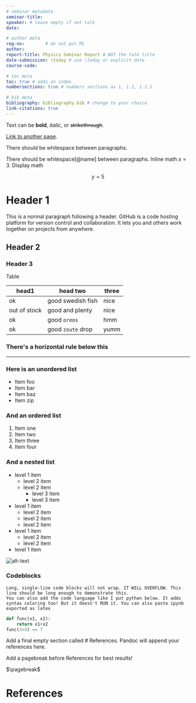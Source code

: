 ```yaml
---
# seminar metadata
seminar-title: 
speaker: # leave empty if not talk
date: 

# author meta
reg-no:        # do not put MS
author: 
report-title: Physics Seminar Report # NOT the talk title
date-submission: \today # use \today or explicit date
course-code: 

# toc meta
toc: true # adds an index
numbersections: true # numbers sections as 1, 1.1, 1.1.1

# bib meta
bibliography: bibliography.bib # change to your choice
link-citations: true
---
```


Text can be **bold**, _italic_, or ~~strikethrough~~.

[Link to another page](https://another-page.html).

There should be whitespace between paragraphs.

There should be whitespace[@name] between paragraphs. Inline math $x=3$.
Display math

$$y=5$$

# Header 1

This is a normal paragraph following a header. GitHub is a code hosting platform for version control and collaboration. It lets you and others work together on projects from anywhere.

## Header 2

### Header 3

Table

| head1        | head two          | three |
| ------------ | ----------------- | ----- |
| ok           | good swedish fish | nice  |
| out of stock | good and plenty   | nice  |
| ok           | good `oreos`      | hmm   |
| ok           | good `zoute` drop | yumm  |

### There's a horizontal rule below this

---

### Here is an unordered list

- Item foo
- Item bar
- Item baz
- Item zip

### And an ordered list

1. Item one
1. Item two
1. Item three
1. Item four

### And a nested list

- level 1 item
  - level 2 item
  - level 2 item
    - level 3 item
    - level 3 item
- level 1 item
  - level 2 item
  - level 2 item
  - level 2 item
- level 1 item
  - level 2 item
  - level 2 item
- level 1 item

![alt-text](https://github.githubassets.com/images/icons/emoji/octocat.png)

### Codeblocks

```
Long, single-line code blocks will not wrap. IT WILL OVERFLOW. This line should be long enough to demonstrate this.
You can also add the code language like I put python below. It adds syntax coloring too! But it doesn't RUN it. You can also paste ipynb exported as latex
```

```python
def func(x1, x2):
    return x1+x2
func(3+4) == 7
```

Add a final empty section called # References. Pandoc will append your references here.

Add a pagebreak before References for best results!

$\pagebreak$

# References
